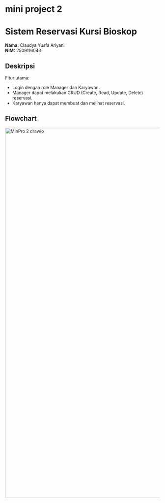# mini project 2

# Sistem Reservasi Kursi Bioskop  
**Nama:** Claudya Yusfa Ariyani  
**NIM:** 2509116043  

## Deskripsi
Fitur utama:
- Login dengan role Manager dan Karyawan.  
- Manager dapat melakukan CRUD (Create, Read, Update, Delete) reservasi.  
- Karyawan hanya dapat membuat dan melihat reservasi.  

## Flowchart
<img width="1656" height="1202" alt="MinPro 2 drawio" src="https://github.com/user-attachments/assets/dfcd9d2c-bbac-4d8a-8916-f515aa6d1c50" />

